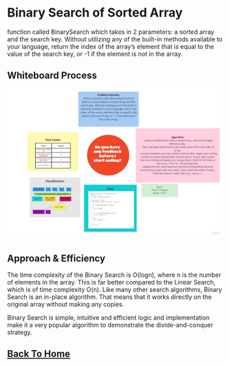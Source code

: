 
# Binary Search of Sorted Array
<!-- Description of the challenge -->

function called BinarySearch which takes in 2 parameters: a sorted array and the search key. Without utilizing any of the built-in methods available to your language, return the index of the array’s element that is equal to the value of the search key, or -1 if the element is not in the array.

## Whiteboard Process
<!-- Embedded whiteboard image -->
![](./array-binary-search.jpg)

## Approach & Efficiency
<!-- What approach did you take? Discuss Why. What is the Big O space/time for this approach? -->

The time complexity of the Binary Search is O(logn), where n is the number of elements in the array. This is far better compared to the Linear Search, which is of time complexity O(n). Like many other search algorithms, Binary Search is an in-place algorithm. That means that it works directly on the original array without making any copies.

Binary Search is simple, intuitive and efficient logic and implementation make it a very popular algorithm to demonstrate the divide-and-conquer strategy.


## [Back To Home](../../README.md)
